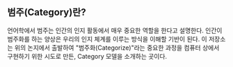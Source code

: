 ## 범주(Category)란?
 언어학에서 범주는 인간의 인지 활동에서 매우 중요한 역할을 한다고 설명한다. 인간이 범주화를 하는 양상은 우리의 인지 체계를 이루는 방식을 이해할 기반이 된다. 이 저장소는 위의 논지에서 출발하여 "범주화(Categorize)"라는 중요한 과정을 컴퓨터 상에서 구현하기 위한 시도로 만든, Category 모델을 소개하는 곳이다.